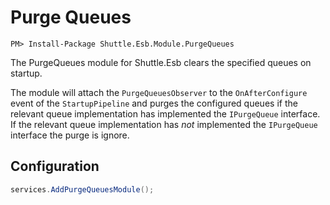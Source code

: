 # Purge Queues

```
PM> Install-Package Shuttle.Esb.Module.PurgeQueues
```

The PurgeQueues module for Shuttle.Esb clears the specified queues on startup.

The module will attach the `PurgeQueuesObserver` to the `OnAfterConfigure` event of the `StartupPipeline` and purges the configured queues if the relevant queue implementation has implemented the `IPurgeQueue` interface.  If the relevant queue implementation has *not* implemented the `IPurgeQueue` interface the purge is ignore.

## Configuration

```c#
services.AddPurgeQueuesModule();
```